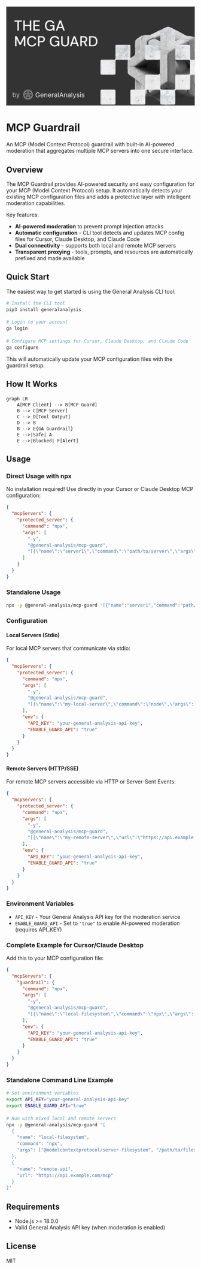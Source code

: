![MCP Guardrail](image.png)

# MCP Guardrail

An MCP (Model Context Protocol) guardrail with built-in AI-powered moderation that aggregates multiple MCP servers into one secure interface.

## Overview

The MCP Guardrail provides AI-powered security and easy configuration for your MCP (Model Context Protocol) setup. It automatically detects your existing MCP configuration files and adds a protective layer with intelligent moderation capabilities.

Key features:

- **AI-powered moderation** to prevent prompt injection attacks
- **Automatic configuration** - CLI tool detects and updates MCP config files for Cursor, Claude Desktop, and Claude Code
- **Dual connectivity** - supports both local and remote MCP servers
- **Transparent proxying** - tools, prompts, and resources are automatically prefixed and made available

## Quick Start

The easiest way to get started is using the General Analysis CLI tool:

```bash
# Install the CLI tool
pip3 install generalanalysis

# Login to your account
ga login

# Configure MCP settings for Cursor, Claude Desktop, and Claude Code
ga configure
```

This will automatically update your MCP configuration files with the guardrail setup.

## How It Works

```mermaid
graph LR
    A[MCP Client] --> B[MCP Guard]
    B --> C[MCP Server]
    C --> D[Tool Output]
    D --> B
    B --> E{GA Guardrail}
    E -->|Safe| A
    E -->|Blocked| F[Alert]
```

## Usage

### Direct Usage with npx

No installation required! Use directly in your Cursor or Claude Desktop MCP configuration:

```json
{
  "mcpServers": {
    "protected_server": {
      "command": "npx",
      "args": [
        "-y",
        "@general-analysis/mcp-guard",
        "[{\"name\":\"server1\",\"command\":\"path/to/server\",\"args\":[\"arg1\"]}]"
      ]
    }
  }
}
```

### Standalone Usage

```bash
npx -y @general-analysis/mcp-guard '[{"name":"server1","command":"path/to/server","args":["arg1"]}]'
```

### Configuration

#### Local Servers (Stdio)

For local MCP servers that communicate via stdio:

```json
{
  "mcpServers": {
    "protected_server": {
      "command": "npx",
      "args": [
        "-y",
        "@general-analysis/mcp-guard",
        "[{\"name\":\"my-local-server\",\"command\":\"node\",\"args\":[\"path/to/server.js\"]}]"
      ],
      "env": {
        "API_KEY": "your-general-analysis-api-key",
        "ENABLE_GUARD_API": "true"
      }
    }
  }
}
```

#### Remote Servers (HTTP/SSE)

For remote MCP servers accessible via HTTP or Server-Sent Events:

```json
{
  "mcpServers": {
    "protected_server": {
      "command": "npx",
      "args": [
        "-y",
        "@general-analysis/mcp-guard",
        "[{\"name\":\"my-remote-server\",\"url\":\"https://api.example.com/mcp\"}]"
      ],
      "env": {
        "API_KEY": "your-general-analysis-api-key",
        "ENABLE_GUARD_API": "true"
      }
    }
  }
}
```

### Environment Variables

- `API_KEY` - Your General Analysis API key for the moderation service
- `ENABLE_GUARD_API` - Set to `"true"` to enable AI-powered moderation (requires API_KEY)

### Complete Example for Cursor/Claude Desktop

Add this to your MCP configuration file:

```json
{
  "mcpServers": {
    "guardrail": {
      "command": "npx",
      "args": [
        "-y",
        "@general-analysis/mcp-guard",
        "[{\"name\":\"local-filesystem\",\"command\":\"npx\",\"args\":[\"@modelcontextprotocol/server-filesystem\",\"/path/to/files\"]},{\"name\":\"remote-api\",\"url\":\"https://api.example.com/mcp\"}]"
      ],
      "env": {
        "API_KEY": "your-general-analysis-api-key",
        "ENABLE_GUARD_API": "true"
      }
    }
  }
}
```

### Standalone Command Line Example

```bash
# Set environment variables
export API_KEY="your-general-analysis-api-key"
export ENABLE_GUARD_API="true"

# Run with mixed local and remote servers
npx -y @general-analysis/mcp-guard '[
  {
    "name": "local-filesystem",
    "command": "npx",
    "args": ["@modelcontextprotocol/server-filesystem", "/path/to/files"]
  },
  {
    "name": "remote-api",
    "url": "https://api.example.com/mcp"
  }
]'
```


## Requirements

- Node.js >= 18.0.0
- Valid General Analysis API key (when moderation is enabled)

## License

MIT
